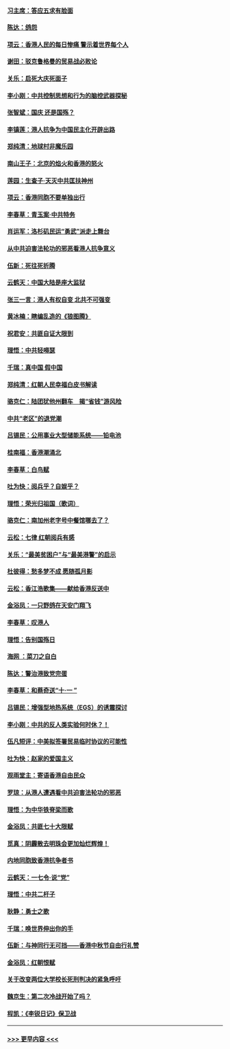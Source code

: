 #### [习主席：答应五求有脸面](../pages/nsc993/n11563953.md?t=10030144) 
#### [陈达：鸽怨](../pages/nsc993/n11561879.md?t=10030144) 
#### [项云：香港人民的每日惨痛  警示着世界每个人](../pages/nsc993/n11559273.md?t=10030144) 
#### [谢田：驳克鲁格曼的贸易战必败论](../pages/nsc993/n11555840.md?t=10030144) 
#### [关乐：启死大庆死面子](../pages/nsc993/n11556823.md?t=10030144) 
#### [李小刚：中共控制思想和行为的脑控武器探秘](../pages/nsc993/n11556776.md?t=10030144) 
#### [张智斌：国庆  还是国殇？](../pages/nsc993/n11556617.md?t=10030144) 
#### [李镇莲：港人抗争为中国民主化开辟出路](../pages/nsc993/n11556570.md?t=10030144) 
#### [郑纯清：地球村非魔乐园](../pages/nsc993/n11555415.md?t=10030144) 
#### [南山王子：北京的焰火和香港的怒火](../pages/nsc993/n11555318.md?t=10030144) 
#### [莲园：生查子·天灭中共匡扶神州](../pages/nsc993/n11555302.md?t=10030144) 
#### [项云：香港同胞不要单独出行](../pages/nsc993/n11555276.md?t=10030144) 
#### [李春草：青玉案‧中共特务](../pages/nsc993/n11552356.md?t=10030144) 
#### [肖运军：洛杉矶民运“勇武”派走上舞台](../pages/nsc993/n11551595.md?t=10030144) 
#### [从中共迫害法轮功的邪恶看港人抗争意义](../pages/nsc993/n11540858.md?t=10030144) 
#### [伍新：死往死折腾](../pages/nsc993/n11550174.md?t=10030144) 
#### [云鹤天：中国大陆是座大监狱](../pages/nsc993/n11550155.md?t=10030144) 
#### [张三一言：港人有权自变 北共不可强变](../pages/nsc993/n11550132.md?t=10030144) 
#### [黄冰楠：瞎编乱造的《狼图腾》](../pages/nsc993/n11550082.md?t=10030144) 
#### [祝君安：共匪自证大限到](../pages/nsc993/n11550041.md?t=10030144) 
#### [理悟：中共轻嘚瑟](../pages/nsc993/n11547978.md?t=10030144) 
#### [千瑞：真中国 假中国](../pages/nsc993/n11547865.md?t=10030144) 
#### [郑纯清：红朝人民幸福白皮书解读](../pages/nsc993/n11547499.md?t=10030144) 
#### [骆克仁：陆团犹他州翻车　揭“省钱”游风险](../pages/nsc993/n11546977.md?t=10030144) 
#### [中共“老区”的退党潮](../pages/nsc993/n11545995.md?t=10030144) 
#### [吕锡民：公用事业大型储能系统——铅电池](../pages/nsc993/n11545701.md?t=10030144) 
#### [桂南福：香港潮涌北](../pages/nsc993/n11545682.md?t=10030144) 
#### [李春草：白鸟赋](../pages/nsc993/n11545663.md?t=10030144) 
#### [吐为快：阅兵乎？自娱乎？](../pages/nsc993/n11545625.md?t=10030144) 
#### [理悟：荣光归祖国（歌词）](../pages/nsc993/n11545616.md?t=10030144) 
#### [骆克仁：南加州老字号中餐馆哪去了？](../pages/nsc993/n11545120.md?t=10030144) 
#### [云松：七律 红朝阅兵有感](../pages/nsc993/n11542394.md?t=10030144) 
#### [关乐：“最美贫困户”与“最美港警”的启示](../pages/nsc993/n11542252.md?t=10030144) 
#### [杜彼得：愁多梦不成 愿随孤月影](../pages/nsc993/n11540296.md?t=10030144) 
#### [云松：香江浩歌集——献给香港反送中](../pages/nsc993/n11540149.md?t=10030144) 
#### [金浴凤：一只野鸽在天安门翔飞](../pages/nsc993/n11540280.md?t=10030144) 
#### [李春草：叹港人](../pages/nsc993/n11540119.md?t=10030144) 
#### [理悟：告别国殇日](../pages/nsc993/n11539610.md?t=10030144) 
#### [海网 ：菜刀之自白](../pages/nsc993/n11539597.md?t=10030144) 
#### [陈达：警治港致党完蛋](../pages/nsc993/n11538127.md?t=10030144) 
#### [李春草：和蔡奇送“十·一 ”](../pages/nsc993/n11537810.md?t=10030144) 
#### [吕锡民：增强型地热系统（EGS）的诱震探讨](../pages/nsc993/n11537765.md?t=10030144) 
#### [李小刚：中共的反人类实验何时休？！](../pages/nsc993/n11537669.md?t=10030144) 
#### [伍凡短评：中美拟签署贸易临时协议的可能性](../pages/nsc993/n11536773.md?t=10030144) 
#### [吐为快：赵家的爱国主义](../pages/nsc993/n11536750.md?t=10030144) 
#### [观雨堂主：寄语香港自由民众](../pages/nsc993/n11536735.md?t=10030144) 
#### [罗琼：从港人遭遇看中共迫害法轮功的邪恶](../pages/nsc993/n11507862.md?t=10030144) 
#### [理悟：为中华铁脊梁而歌](../pages/nsc993/n11534458.md?t=10030144) 
#### [金浴凤：共匪七十大限赋](../pages/nsc993/n11534434.md?t=10030144) 
#### [觅真：阴霾散去明珠会更加灿烂辉煌！](../pages/nsc993/n11531858.md?t=10030144) 
#### [内地同胞致香港抗争者书](../pages/nsc993/n11531645.md?t=10030144) 
#### [云鹤天：一七令‧说“党”](../pages/nsc993/n11529099.md?t=10030144) 
#### [理悟：中共二杆子](../pages/nsc993/n11529046.md?t=10030144) 
#### [耿静：勇士之歌](../pages/nsc993/n11527562.md?t=10030144) 
#### [千瑞：唤世界伸出你的手](../pages/nsc993/n11526942.md?t=10030144) 
#### [伍新：与神同行无可挡——香港中秋节自由行礼赞](../pages/nsc993/n11526801.md?t=10030144) 
#### [金浴凤：红朝恨赋](../pages/nsc993/n11524312.md?t=10030144) 
#### [关于改变两位大学校长死刑判决的紧急呼吁](../pages/nsc993/n11524103.md?t=10030144) 
#### [魏京生：第二次冷战开始了吗？](../pages/nsc993/n11524023.md?t=10030144) 
#### [程凯：《李锐日记》保卫战](../pages/nsc993/n11522922.md?t=10030144) 

----
#### [ >>> 更早内容 <<< ](../indexes/nsc993-earlier.md)
